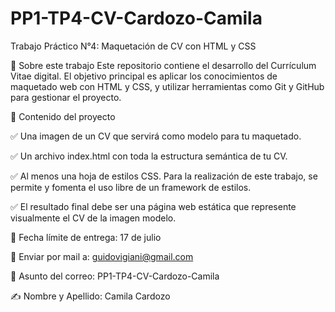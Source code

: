 # PP1-TP4-CV-Cardozo-Camila

Trabajo Práctico N°4: Maquetación de CV con HTML y CSS

📌 Sobre este trabajo
Este repositorio contiene el desarrollo del Currículum Vitae digital.
El objetivo principal es aplicar los conocimientos de maquetado web con HTML y CSS, y utilizar herramientas como Git y GitHub para gestionar el proyecto.



📌 Contenido del proyecto

✅ Una imagen de un CV que servirá como modelo para tu maquetado.

✅ Un archivo index.html con toda la estructura semántica de tu CV.

✅ Al menos una hoja de estilos CSS. Para la realización de este trabajo, se permite y fomenta el uso libre de un framework de estilos.

✅ El resultado final debe ser una página web estática que represente visualmente el CV de la imagen modelo.


📅 Fecha límite de entrega: 17 de julio

📧 Enviar por mail a: guidovigiani@gmail.com

📝 Asunto del correo: PP1-TP4-CV-Cardozo-Camila

✍️ Nombre y Apellido: Camila Cardozo
